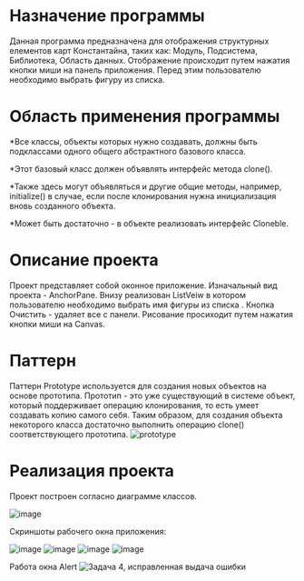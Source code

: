 # Назначение программы 

Данная программа предназначена для отображения структурных елементов карт Константайна, таких как: Модуль, Подсистема, Библиотека, Область данных. Отображение происходит путем нажатия кнопки миши на панель приложения. Перед этим пользователю необходимо выбрать фигуру из списка.

# Область применения программы

*Все классы, объекты которых нужно создавать, должны быть подклассами одного общего абстрактного базового класса. 

*Этот базовый класс должен объявлять интерфейс метода clone(). 

*Также здесь могут объявляться  и другие общие методы, например, initialize() в случае, если после клонирования нужна инициализация вновь созданного объекта. 

*Может быть достаточно - в объекте реализовать интерфейс Cloneble.

# Описание проекта

Проект представляет собой оконное приложение. Изначальный вид проекта - AnchorPane. Внизу реализован ListVeiw в котором пользователю необходимо выбрать имя фигуры из списка . Кнопка Очистить - удаляет все с панели. Рисование просиходит путем нажатия кнопки миши на Canvas.

# Паттерн

Паттерн Prototype используется для создания новых объектов на основе прототипа. Прототип - это уже существующий в системе объект, который поддерживает операцию клонирования, то есть умеет создавать копию самого себя. Таким образом, для создания объекта некоторого класса достаточно выполнить операцию clone() соответствующего прототипа.
![prototype](https://user-images.githubusercontent.com/80450495/120371742-e8f90080-c31e-11eb-8c7a-04217c165dd8.png)

# Реализация проекта

Проект построен согласно диаграмме классов.

![image](https://user-images.githubusercontent.com/80450495/120317148-f2667680-c2e6-11eb-8634-69cc00ac108b.png)

Скриншоты рабочего окна приложения:

![image](https://user-images.githubusercontent.com/80450495/120317183-feeacf00-c2e6-11eb-8008-ad893e4edd74.png)
![image](https://user-images.githubusercontent.com/80450495/120317226-08743700-c2e7-11eb-920b-29bbbbae0289.png)
![image](https://user-images.githubusercontent.com/80450495/120317248-1033db80-c2e7-11eb-8e6e-5fd4eb323760.png)
![image](https://user-images.githubusercontent.com/80450495/120317266-17f38000-c2e7-11eb-9c3c-549af9b5379b.png)

Работа окна Alert
![Задача 4, исправленная выдача ошибки](https://user-images.githubusercontent.com/80450495/120477386-6458c180-c3b4-11eb-910e-b0fbb37e0d4d.PNG)


